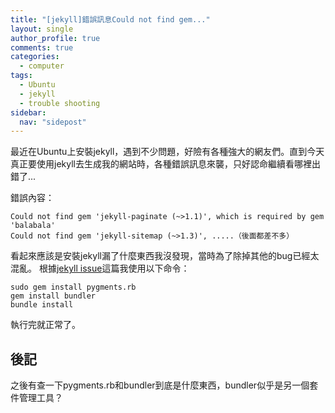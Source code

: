 ```yaml
---
title: "[jekyll]錯誤訊息Could not find gem..."
layout: single
author_profile: true
comments: true
categories:
  - computer
tags:
  - Ubuntu
  - jekyll
  - trouble shooting
sidebar:
  nav: "sidepost"
---
```

最近在Ubuntu上安裝jekyll，遇到不少問題，好險有各種強大的網友們。直到今天真正要使用jekyll去生成我的網站時，各種錯誤訊息來襲，只好認命繼續看哪裡出錯了...

錯誤內容：
```
Could not find gem 'jekyll-paginate (~>1.1)', which is required by gem 'balabala'
Could not find gem 'jekyll-sitemap (~>1.3)', .....（後面都差不多）
```
看起來應該是安裝jekyll漏了什麼東西我沒發現，當時為了除掉其他的bug已經太混亂。
根據[jekyll issue](https://github.com/jekyll/jekyll/issues/4972)這篇我使用以下命令：

```
sudo gem install pygments.rb
gem install bundler
bundle install
```
執行完就正常了。

## 後記
之後有查一下pygments.rb和bundler到底是什麼東西，bundler似乎是另一個套件管理工具？